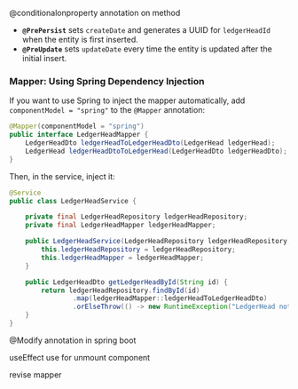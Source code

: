 
@conditionalonproperty annotation on method
- **`@PrePersist`** sets `createDate` and generates a UUID for `ledgerHeadId` when the entity is first inserted.
- **`@PreUpdate`** sets `updateDate` every time the entity is updated after the initial insert.


### Mapper: Using Spring Dependency Injection

If you want to use Spring to inject the mapper automatically, add `componentModel = "spring"` to the `@Mapper` annotation:

```java
@Mapper(componentModel = "spring")
public interface LedgerHeadMapper {
    LedgerHeadDto ledgerHeadToLedgerHeadDto(LedgerHead ledgerHead);
    LedgerHead ledgerHeadDtoToLedgerHead(LedgerHeadDto ledgerHeadDto);
}
```

Then, in the service, inject it:

```java
@Service
public class LedgerHeadService {

    private final LedgerHeadRepository ledgerHeadRepository;
    private final LedgerHeadMapper ledgerHeadMapper;

    public LedgerHeadService(LedgerHeadRepository ledgerHeadRepository, LedgerHeadMapper ledgerHeadMapper) {
        this.ledgerHeadRepository = ledgerHeadRepository;
        this.ledgerHeadMapper = ledgerHeadMapper;
    }

    public LedgerHeadDto getLedgerHeadById(String id) {
        return ledgerHeadRepository.findById(id)
                .map(ledgerHeadMapper::ledgerHeadToLedgerHeadDto)
                .orElseThrow(() -> new RuntimeException("LedgerHead not found with id: " + id));
    }
}
```
@Modify annotation in spring boot


useEffect use for unmount component

revise mapper